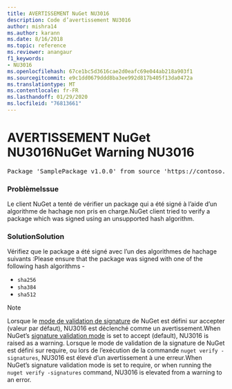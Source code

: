 ```yaml
---
title: AVERTISSEMENT NuGet NU3016
description: Code d’avertissement NU3016
author: mishra14
ms.author: karann
ms.date: 8/16/2018
ms.topic: reference
ms.reviewer: anangaur
f1_keywords:
- NU3016
ms.openlocfilehash: 67ce1bc5d3616cae2d0eafc69e044ab218a903f1
ms.sourcegitcommit: e9c1dd0679ddd8ba3ee992d817b405f13da0472a
ms.translationtype: MT
ms.contentlocale: fr-FR
ms.lasthandoff: 01/29/2020
ms.locfileid: "76813661"
---
```

# <a name="nuget-warning-nu3016"></a><span data-ttu-id="8e940-103">AVERTISSEMENT NuGet NU3016</span><span class="sxs-lookup"><span data-stu-id="8e940-103">NuGet Warning NU3016</span></span>

<pre>Package 'SamplePackage v1.0.0' from source 'https://contoso.com/index.json': The package hash uses an unsupported hash algorithm.</pre>

### <a name="issue"></a><span data-ttu-id="8e940-104">Problème</span><span class="sxs-lookup"><span data-stu-id="8e940-104">Issue</span></span>

<span data-ttu-id="8e940-105">Le client NuGet a tenté de vérifier un package qui a été signé à l’aide d’un algorithme de hachage non pris en charge.</span><span class="sxs-lookup"><span data-stu-id="8e940-105">NuGet client tried to verify a package which was signed using an unsupported hash algorithm.</span></span>


### <a name="solution"></a><span data-ttu-id="8e940-106">Solution</span><span class="sxs-lookup"><span data-stu-id="8e940-106">Solution</span></span>

<span data-ttu-id="8e940-107">Vérifiez que le package a été signé avec l’un des algorithmes de hachage suivants :</span><span class="sxs-lookup"><span data-stu-id="8e940-107">Please ensure that the package was signed  with one of the following hash algorithms -</span></span> 
* `sha256`
* `sha384`
* `sha512`


> [!Note]
> <span data-ttu-id="8e940-108">Lorsque le [mode de validation de signature](../../consume-packages/installing-signed-packages.md#configure-package-signature-requirements) de NuGet est défini sur accepter (valeur par défaut), NU3016 est déclenché comme un avertissement.</span><span class="sxs-lookup"><span data-stu-id="8e940-108">When NuGet’s [signature validation mode](../../consume-packages/installing-signed-packages.md#configure-package-signature-requirements) is set to accept (default), NU3016 is raised as a warning.</span></span> <span data-ttu-id="8e940-109">Lorsque le mode de validation de la signature de NuGet est défini sur require, ou lors de l’exécution de la commande `nuget verify -signatures`, NU3016 est élevé d’un avertissement à une erreur.</span><span class="sxs-lookup"><span data-stu-id="8e940-109">When NuGet’s signature validation mode is set to require, or when running the `nuget verify -signatures` command, NU3016 is elevated from a warning to an error.</span></span> 
